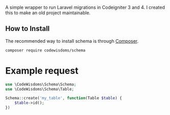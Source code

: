 A simple wrapper to run Laravel migrations in Codeigniter 3 and 4. I created this to make an old project maintainable.

## How to Install

The recommended way to install schema is through
[Composer](https://getcomposer.org/).

```bash
composer require codewisdoms/schema
```

# Example request

```php
use \CodeWisdoms\Schema\Schema;
use \CodeWisdoms\Schema\Table;

Schema::create('my_table', function(Table $table) {
    $table->id();
})
```
